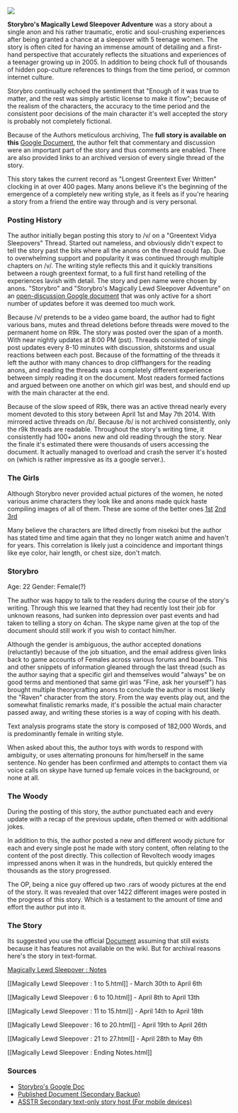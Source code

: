 ![](http://i.imgur.com/4xxpU3q.jpg)

**Storybro's Magically Lewd Sleepover Adventure** was a story about a single anon and his rather traumatic, erotic and soul-crushing experiences after being granted a chance at a sleepover with 5 teenage women. The story is often cited for having an immense amount of detailing and a first-hand perspective that accurately reflects the situations and experiences of a teenager growing up in 2005. In addition to being chock full of thousands of hidden pop-culture references to things from the time period, or common internet culture.

Storybro continually echoed the sentiment that "Enough of it was true to matter, and the rest was simply artistic license to make it flow"; because of the realism of the characters, the accuracy to the time period and the consistent poor decisions of the main character it's well accepted the story is probably not completely fictional.

Because of the Authors meticulous archiving, The **full story is available on this** [Google Document](https://docs.google.com/document/d/1KvjPwwYXYNMopylbhQNl5e3_UFvV8qP_We72xWYCmao/edit#), the author felt that commentary and discussion were an important part of the story and thus comments are enabled. There are also provided links to an archived version of every single thread of the story.

This story takes the current record as "Longest Greentext Ever Written" clocking in at over 400 pages. Many anons believe it's the beginning of the emergence of a completely new writing style, as it feels as if you're hearing a story from a friend the entire way through and is very personal.


### Posting History

The author initially began posting this story to /v/ on a "Greentext Vidya Sleepovers" Thread. Started out nameless, and obviously didn't expect to tell the story past the bits where all the anons on the thread could fap. Due to overwhelming support and popularity it was continued through multiple chapters on /v/. The writing style reflects this and it quickly transitions between a rough greentext format, to a full first hand retelling of the experiences lavish with detail. The story and pen name were chosen by anons. "Storybro" and "Storybro's Magically Lewd Sleepover Adventure" on an [open-discussion Google document](https://docs.google.com/document/d/1JDJVFoV2liUOI0BPSMZVPUvT1PNUrTiSRMIQz6DTiT8/edit#heading=h.3p5440nfv9t6) that was only active for a short number of updates before it was deemed too much work.

Because /v/ pretends to be a video game board, the author had to fight various bans, mutes and thread deletions before threads were moved to the permanent home on R9k. The story was posted over the span of a month. With near nightly updates at 8:00 PM (pst). Threads consisted of single post updates every 8-10 minutes with discussion, shitstorms and usual reactions between each post. Because of the formatting of the threads it left the author with many chances to drop cliffhangers for the reading anons, and reading the threads was a completely different experience between simply reading it on the document. Most readers formed factions and argued between one another on which girl was best, and should end up with the main character at the end.

Because of the slow speed of R9k, there was an active thread nearly every moment devoted to this story between April 1st and May 7th 2014. With mirrored active threads on /b/. Because /b/ is not archived consistently, only the r9k threads are readable. Throughout the story's writing time, it consistently had 100+ anons new and old reading through the story. Near the finale it's estimated there were thousands of users accessing the document. It actually managed to overload and crash the server it's hosted on (which is rather impressive as its a google server.).




### The Girls

Although Storybro never provided actual pictures of the women, he noted various anime characters they look like and anons made quick haste compiling images of all of them.
These are some of the better ones
[1st](http://i.imgur.com/b2DoRRa.jpg)
[2nd](http://i.imgur.com/P0hN9zJ.jpg)
[3rd](http://i.imgur.com/ywU83MM.png)

Many believe the characters are lifted directly from nisekoi but the author has stated time and time again that they no longer watch anime and haven't for years. This correlation is likely just a coincidence and important things like eye color, hair length, or chest size, don't match.

### Storybro

Age: 22
Gender: Female(?)

The author was happy to talk to the readers during the course of the story's writing. Through this we learned that they had recently lost their job for unknown reasons, had sunken into depression over past events and had taken to telling a story on 4chan. The skype name given at the top of the document should still work if you wish to contact him/her.

Although the gender is ambiguous, the author accepted donations (reluctantly) because of the job situation, and the email address given links back to game accounts of Females across various forums and boards. This and other snippets of information gleaned through the last thread (such as the author saying that a specific girl and themselves would "always" be on good terms and mentioned that same girl was "Fine, ask her yourself") has brought multiple theorycrafting anons to conclude the author is most likely the "Raven" character from the story. From the way events play out, and the somewhat finalistic remarks made, it's possible the actual main character passed away, and writing these stories is a way of coping
with his death.

Text analysis programs state the story is composed of 182,000 Words, and is predominantly female in writing style.


When asked about this, the author toys with words to respond with ambiguity, or uses alternating pronouns for him/herself in the same sentence. No gender has been confirmed and attempts to contact them via voice calls on skype have turned up female voices in the background, or none at all.

### The Woody

During the posting of this story, the author punctuated each and every update with a recap of the previous update, often themed or with additional jokes. 

In addition to this, the author posted a new and different woody picture for each and every single post he made with story content, often relating to the content of the post directly. This collection of Revoltech woody images impressed anons when it was in the hundreds, but quickly entered the thousands as the story progressed.

The OP, being a nice guy offered up two .rars of woody pictures at the end of the story. It was revealed that over 1422 different images were posted in the progress of this story. Which is a testament to the amount of time and effort the author put into it.

### The Story
Its suggested you use the official [Document](https://docs.google.com/document/d/1KvjPwwYXYNMopylbhQNl5e3_UFvV8qP_We72xWYCmao/edit#) assuming that still exists because it has features not available on the wiki. But for archival reasons here's the story in text-format.

[Magically Lewd Sleepover : Notes](https://github.com/bibanon/bibanon/wiki/Magically-Lewd-Sleepover-:-Notes)

[[Magically Lewd Sleepover : 1 to 5.html]] - March 30th to April 6th

[[Magically Lewd Sleepover : 6 to 10.html]] - April 8th to April 13th

[[Magically Lewd Sleepover : 11 to 15.html]] - April 14th to April 18th

[[Magically Lewd Sleepover : 16 to 20.html]] - April 19th to April 26th

[[Magically Lewd Sleepover : 21 to 27.html]] - April 28th to May 6th

[[Magically Lewd Sleepover : Ending Notes.html]]

### Sources

* [Storybro's Google Doc](https://docs.google.com/document/d/1KvjPwwYXYNMopylbhQNl5e3_UFvV8qP_We72xWYCmao/edit#)
* [Published Document (Secondary Backup)](https://docs.google.com/document/d/1KvjPwwYXYNMopylbhQNl5e3_UFvV8qP_We72xWYCmao/pub)
* [ASSTR Secondary text-only story host (For mobile devices)](http://www.asstr.org/files/Authors/Storybro/)